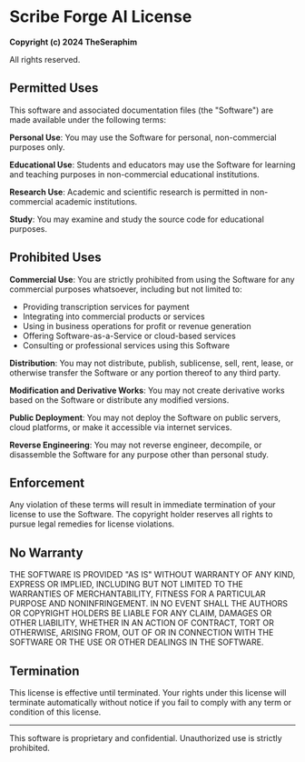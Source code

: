 # Scribe Forge AI License

**Copyright (c) 2024 TheSeraphim**

All rights reserved.

## Permitted Uses

This software and associated documentation files (the "Software") are made available under the following terms:

**Personal Use**: You may use the Software for personal, non-commercial purposes only.

**Educational Use**: Students and educators may use the Software for learning and teaching purposes in non-commercial educational institutions.

**Research Use**: Academic and scientific research is permitted in non-commercial academic institutions.

**Study**: You may examine and study the source code for educational purposes.

## Prohibited Uses

**Commercial Use**: You are strictly prohibited from using the Software for any commercial purposes whatsoever, including but not limited to:
- Providing transcription services for payment
- Integrating into commercial products or services
- Using in business operations for profit or revenue generation
- Offering Software-as-a-Service or cloud-based services
- Consulting or professional services using this Software

**Distribution**: You may not distribute, publish, sublicense, sell, rent, lease, or otherwise transfer the Software or any portion thereof to any third party.

**Modification and Derivative Works**: You may not create derivative works based on the Software or distribute any modified versions.

**Public Deployment**: You may not deploy the Software on public servers, cloud platforms, or make it accessible via internet services.

**Reverse Engineering**: You may not reverse engineer, decompile, or disassemble the Software for any purpose other than personal study.

## Enforcement

Any violation of these terms will result in immediate termination of your license to use the Software. The copyright holder reserves all rights to pursue legal remedies for license violations.

## No Warranty

THE SOFTWARE IS PROVIDED "AS IS" WITHOUT WARRANTY OF ANY KIND, EXPRESS OR IMPLIED, INCLUDING BUT NOT LIMITED TO THE WARRANTIES OF MERCHANTABILITY, FITNESS FOR A PARTICULAR PURPOSE AND NONINFRINGEMENT. IN NO EVENT SHALL THE AUTHORS OR COPYRIGHT HOLDERS BE LIABLE FOR ANY CLAIM, DAMAGES OR OTHER LIABILITY, WHETHER IN AN ACTION OF CONTRACT, TORT OR OTHERWISE, ARISING FROM, OUT OF OR IN CONNECTION WITH THE SOFTWARE OR THE USE OR OTHER DEALINGS IN THE SOFTWARE.

## Termination

This license is effective until terminated. Your rights under this license will terminate automatically without notice if you fail to comply with any term or condition of this license.

---

This software is proprietary and confidential. Unauthorized use is strictly prohibited.